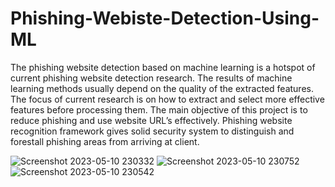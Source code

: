 # Phishing-Webiste-Detection-Using-ML
The phishing website detection based on machine learning is a hotspot of current 
phishing website detection research. The results of machine learning methods usually 
depend on the quality of the extracted features. The focus of current research is on how to 
extract and select more effective features before processing them.
The main objective of this project is to reduce phishing and use website URL’s 
effectively. Phishing website recognition framework gives solid security system to 
distinguish and forestall phishing areas from arriving at client.

![Screenshot 2023-05-10 230332](https://github.com/maxmanishcosta/Phishing-Webiste-Detection-Using-ML/assets/64778172/4cd4d570-ac22-4116-921e-2e34b580c4ce)
![Screenshot 2023-05-10 230752](https://github.com/maxmanishcosta/Phishing-Webiste-Detection-Using-ML/assets/64778172/7c804c2e-f9da-44ac-ba5e-fa06e7d0e894)
![Screenshot 2023-05-10 230542](https://github.com/maxmanishcosta/Phishing-Webiste-Detection-Using-ML/assets/64778172/86714203-849e-4434-b152-fe7e00906078)
